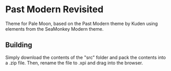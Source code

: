 # Past Modern Revisited
Theme for Pale Moon, based on the Past Modern theme by Kuden using elements from the SeaMonkey Modern theme.

## Building
Simply download the contents of the "src" folder  and pack the contents into a .zip file. Then, rename the file to .xpi and drag into the browser.
